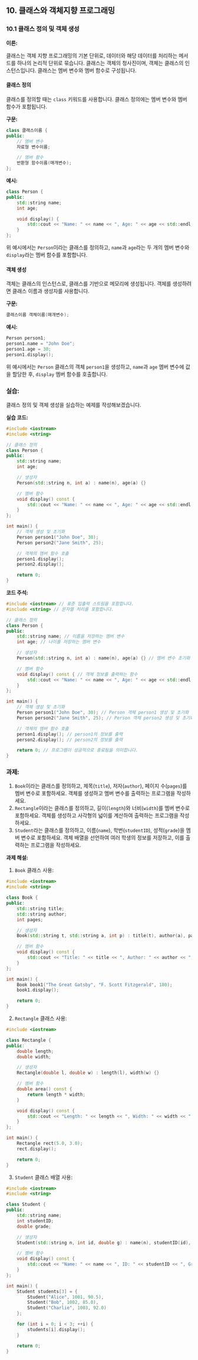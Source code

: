 ## 10. 클래스와 객체지향 프로그래밍

### **10.1 클래스 정의 및 객체 생성**

**이론:**

클래스는 객체 지향 프로그래밍의 기본 단위로, 데이터와 해당 데이터를 처리하는 메서드를 하나의 논리적 단위로 묶습니다. 클래스는 객체의 청사진이며, 객체는 클래스의 인스턴스입니다. 클래스는 멤버 변수와 멤버 함수로 구성됩니다.

#### **클래스 정의**

클래스를 정의할 때는 `class` 키워드를 사용합니다. 클래스 정의에는 멤버 변수와 멤버 함수가 포함됩니다.

**구문:**

```cpp
class 클래스이름 {
public:
    // 멤버 변수
    자료형 변수이름;

    // 멤버 함수
    반환형 함수이름(매개변수);
};
```

**예시:**

```cpp
class Person {
public:
    std::string name;
    int age;

    void display() {
        std::cout << "Name: " << name << ", Age: " << age << std::endl;
    }
};
```

위 예시에서는 `Person`이라는 클래스를 정의하고, `name`과 `age`라는 두 개의 멤버 변수와 `display`라는 멤버 함수를 포함합니다.

#### **객체 생성**

객체는 클래스의 인스턴스로, 클래스를 기반으로 메모리에 생성됩니다. 객체를 생성하려면 클래스 이름과 생성자를 사용합니다.

**구문:**

```cpp
클래스이름 객체이름(매개변수);
```

**예시:**

```cpp
Person person1;
person1.name = "John Doe";
person1.age = 30;
person1.display();
```

위 예시에서는 `Person` 클래스의 객체 `person1`을 생성하고, `name`과 `age` 멤버 변수에 값을 할당한 후, `display` 멤버 함수를 호출합니다.

### **실습:**

클래스 정의 및 객체 생성을 실습하는 예제를 작성해보겠습니다.

**실습 코드:**

```cpp
#include <iostream>
#include <string>

// 클래스 정의
class Person {
public:
    std::string name;
    int age;

    // 생성자
    Person(std::string n, int a) : name(n), age(a) {}

    // 멤버 함수
    void display() const {
        std::cout << "Name: " << name << ", Age: " << age << std::endl;
    }
};

int main() {
    // 객체 생성 및 초기화
    Person person1("John Doe", 30);
    Person person2("Jane Smith", 25);

    // 객체의 멤버 함수 호출
    person1.display();
    person2.display();

    return 0;
}
```

**코드 주석:**

```cpp
#include <iostream> // 표준 입출력 스트림을 포함합니다.
#include <string> // 문자열 처리를 포함합니다.

// 클래스 정의
class Person {
public:
    std::string name; // 이름을 저장하는 멤버 변수
    int age; // 나이를 저장하는 멤버 변수

    // 생성자
    Person(std::string n, int a) : name(n), age(a) {} // 멤버 변수 초기화

    // 멤버 함수
    void display() const { // 객체 정보를 출력하는 함수
        std::cout << "Name: " << name << ", Age: " << age << std::endl;
    }
};

int main() {
    // 객체 생성 및 초기화
    Person person1("John Doe", 30); // Person 객체 person1 생성 및 초기화
    Person person2("Jane Smith", 25); // Person 객체 person2 생성 및 초기화

    // 객체의 멤버 함수 호출
    person1.display(); // person1의 정보를 출력
    person2.display(); // person2의 정보를 출력

    return 0; // 프로그램이 성공적으로 종료됨을 의미합니다.
}
```

### **과제:**

1. `Book`이라는 클래스를 정의하고, 제목(`title`), 저자(`author`), 페이지 수(`pages`)를 멤버 변수로 포함하세요. 객체를 생성하고 멤버 변수를 출력하는 프로그램을 작성하세요.
2. `Rectangle`이라는 클래스를 정의하고, 길이(`length`)와 너비(`width`)를 멤버 변수로 포함하세요. 객체를 생성하고 사각형의 넓이를 계산하여 출력하는 프로그램을 작성하세요.
3. `Student`라는 클래스를 정의하고, 이름(`name`), 학번(`studentID`), 성적(`grade`)을 멤버 변수로 포함하세요. 객체 배열을 선언하여 여러 학생의 정보를 저장하고, 이를 출력하는 프로그램을 작성하세요.

**과제 해설:**

1. `Book` 클래스 사용:

```cpp
#include <iostream>
#include <string>

class Book {
public:
    std::string title;
    std::string author;
    int pages;

    // 생성자
    Book(std::string t, std::string a, int p) : title(t), author(a), pages(p) {}

    // 멤버 함수
    void display() const {
        std::cout << "Title: " << title << ", Author: " << author << ", Pages: " << pages << std::endl;
    }
};

int main() {
    Book book1("The Great Gatsby", "F. Scott Fitzgerald", 180);
    book1.display();

    return 0;
}
```

2. `Rectangle` 클래스 사용:

```cpp
#include <iostream>

class Rectangle {
public:
    double length;
    double width;

    // 생성자
    Rectangle(double l, double w) : length(l), width(w) {}

    // 멤버 함수
    double area() const {
        return length * width;
    }

    void display() const {
        std::cout << "Length: " << length << ", Width: " << width << ", Area: " << area() << std::endl;
    }
};

int main() {
    Rectangle rect(5.0, 3.0);
    rect.display();

    return 0;
}
```

3. `Student` 클래스 배열 사용:

```cpp
#include <iostream>
#include <string>

class Student {
public:
    std::string name;
    int studentID;
    double grade;

    // 생성자
    Student(std::string n, int id, double g) : name(n), studentID(id), grade(g) {}

    // 멤버 함수
    void display() const {
        std::cout << "Name: " << name << ", ID: " << studentID << ", Grade: " << grade << std::endl;
    }
};

int main() {
    Student students[3] = {
        Student("Alice", 1001, 90.5),
        Student("Bob", 1002, 85.0),
        Student("Charlie", 1003, 92.0)
    };

    for (int i = 0; i < 3; ++i) {
        students[i].display();
    }

    return 0;
}
```
